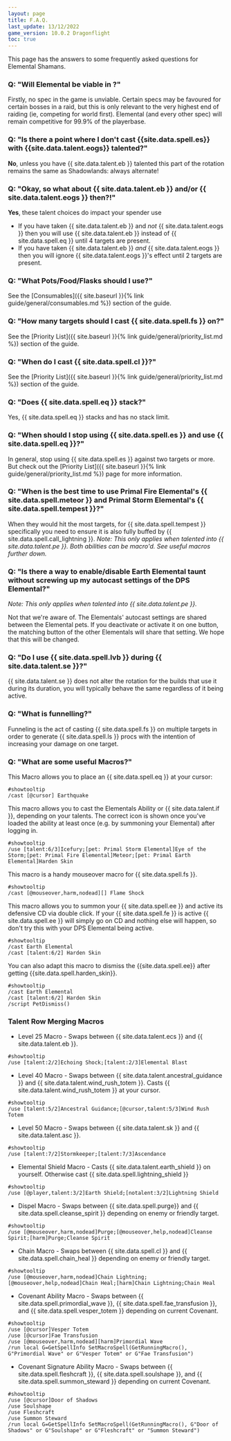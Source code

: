 ```yaml
---
layout: page
title: F.A.Q.
last_update: 13/12/2022
game_version: 10.0.2 Dragonflight
toc: true
---
```


This page has the answers to some frequently asked questions for Elemental Shamans.

### Q: "Will Elemental be viable in <Expansion name> <game version>?"
Firstly, no spec in the game is unviable. Certain specs may be favoured for certain bosses in a raid, but this is only relevant to the very highest end of raiding (ie, competing for world first). Elemental (and every other spec) will remain competitive for 99.9% of the playerbase.
### Q: "Is there a point where I don't cast {{site.data.spell.es}} with {{site.data.talent.eogs}} talented?"
**No**, unless you have {{ site.data.talent.eb }} talented this part of the rotation remains the same as Shadowlands: always alternate!

### Q: "Okay, so what about {{ site.data.talent.eb }} and/or {{ site.data.talent.eogs }} then?!"
**Yes**, these talent choices do impact your spender use
   - If you have taken {{ site.data.talent.eb }} and *not* {{ site.data.talent.eogs }} then you will use {{ site.data.talent.eb }} instead of {{ site.data.spell.eq }} until 4 targets are present.
   - If you have taken {{ site.data.talent.eb }} *and* {{ site.data.talent.eogs }} then you will ignore {{ site.data.talent.eogs }}'s effect until 2 targets are present.
 
### Q: "What Pots/Food/Flasks should I use?"
See the [Consumables]({{ site.baseurl }}{% link guide/general/consumables.md %}) section of the guide.

### Q: "How many targets should I cast {{ site.data.spell.fs }} on?"
See the [Priority List]({{ site.baseurl }}{% link guide/general/priority_list.md %}) section of the guide.

### Q: "When do I cast {{ site.data.spell.cl }}?"
See the [Priority List]({{ site.baseurl }}{% link guide/general/priority_list.md %}) section of the guide.

### Q: "Does {{ site.data.spell.eq }} stack?"
Yes, {{ site.data.spell.eq }} stacks and has no stack limit.

### Q: "When should I stop using {{ site.data.spell.es }} and use {{ site.data.spell.eq }}?"
In general, stop using {{ site.data.spell.es }} against two targets or more. But check out the [Priority List]({{ site.baseurl }}{% link guide/general/priority_list.md %}) page for more information.

### Q: "When is the best time to use Primal Fire Elemental's {{ site.data.spell.meteor }} and Primal Storm Elemental's {{ site.data.spell.tempest }}?"
When they would hit the most targets, for {{ site.data.spell.tempest }} specifically you need to ensure it is also fully buffed by {{ site.data.spell.call_lightning }}.
*Note: This only applies when talented into {{ site.data.talent.pe }}. Both abilities can be macro'd. See useful macros further down.*

### Q: "Is there a way to enable/disable Earth Elemental taunt without screwing up my autocast settings of the DPS Elemental?"
*Note: This only applies when talented into {{ site.data.talent.pe }}.*

Not that we're aware of. The Elementals' autocast settings are shared between the Elemental pets. If you deactivate or activate it on one button, the matching button of the other Elementals will share that setting. We hope that this will be changed.

### Q: "Do I use {{ site.data.spell.lvb }} during {{ site.data.talent.se }}?"
{{ site.data.talent.se }} does not alter the rotation for the builds that use it during its duration, you will typically behave the same regardless of it being active.

### Q: "What is funnelling?"
Funneling is the act of casting {{ site.data.spell.fs }} on multiple targets in order to generate {{ site.data.spell.ls }} procs with the intention of increasing your damage on one target.

### Q: "What are some useful Macros?"
This Macro allows you to place an {{ site.data.spell.eq }} at your cursor:
```
#showtooltip
/cast [@cursor] Earthquake
```

This macro allows you to cast the Elementals Ability or {{ site.data.talent.if }}, depending on your talents. The correct icon is shown once you've loaded the ability at least once (e.g. by summoning your Elemental) after logging in.
```
#showtooltip
/use [talent:6/3]Icefury;[pet: Primal Storm Elemental]Eye of the Storm;[pet: Primal Fire Elemental]Meteor;[pet: Primal Earth Elemental]Harden Skin
```

This macro is a handy mouseover macro for {{ site.data.spell.fs }}.
```
#showtooltip
/cast [@mouseover,harm,nodead][] Flame Shock
```

This macro allows you to summon your {{ site.data.spell.ee }} and active its defensive CD via double click. If your {{ site.data.spell.fe }} is active {{ site.data.spell.ee }} will simply go on CD and nothing else will happen, so don't try this with your DPS Elemental being active.
```
#showtooltip
/cast Earth Elemental
/cast [talent:6/2] Harden Skin
```

You can also adapt this macro to dismiss the {{site.data.spell.ee}} after getting {{site.data.spell.harden_skin}}.
```
#showtooltip
/cast Earth Elemental
/cast [talent:6/2] Harden Skin
/script PetDismiss()
```
### Talent Row Merging Macros
- Level 25 Macro - Swaps between {{ site.data.talent.ecs }} and {{ site.data.talent.eb }}.
```
#showtooltip
/use [talent:2/2]Echoing Shock;[talent:2/3]Elemental Blast
```
 
- Level 40 Macro - Swaps between {{ site.data.talent.ancestral_guidance }} and {{ site.data.talent.wind_rush_totem }}. Casts {{ site.data.talent.wind_rush_totem }} at your cursor.
```
#showtooltip
/use [talent:5/2]Ancestral Guidance;[@cursor,talent:5/3]Wind Rush Totem
```
  
- Level 50 Macro - Swaps between {{ site.data.talent.sk }} and {{ site.data.talent.asc }}.
```
#showtooltip
/use [talent:7/2]Stormkeeper;[talent:7/3]Ascendance
```
 
- Elemental Shield Macro - Casts {{ site.data.talent.earth_shield }} on yourself. Otherwise cast {{ site.data.spell.lightning_shield }}
```
#showtooltip
/use [@player,talent:3/2]Earth Shield;[notalent:3/2]Lightning Shield
```
 
- Dispel Macro - Swaps between {{ site.data.spell.purge}} and {{ site.data.spell.cleanse_spirit }} depending on enemy or friendly target.
```
#showtooltip
/use [@mouseover,harm,nodead]Purge;[@mouseover,help,nodead]Cleanse Spirit;[harm]Purge;Cleanse Spirit
```
 
- Chain Macro - Swaps between {{ site.data.spell.cl }} and {{ site.data.spell.chain_heal }} depending on enemy or friendly target.
```
#showtooltip
/use [@mouseover,harm,nodead]Chain Lightning;[@mouseover,help,nodead]Chain Heal;[harm]Chain Lightning;Chain Heal
```

- Covenant Ability Macro - Swaps between {{ site.data.spell.primordial_wave }}, {{ site.data.spell.fae_transfusion }}, and {{ site.data.spell.vesper_totem }} depending on current Covenant.
```
#showtooltip
/use [@cursor]Vesper Totem
/use [@cursor]Fae Transfusion
/use [@mouseover,harm,nodead][harm]Primordial Wave
/run local G=GetSpellInfo SetMacroSpell(GetRunningMacro(), G"Primordial Wave" or G"Vesper Totem" or G"Fae Transfusion")
```
 
 - Covenant Signature Ability Macro - Swaps between {{ site.data.spell.fleshcraft }}, {{ site.data.spell.soulshape }}, and {{ site.data.spell.summon_steward }} depending on current Covenant.
```
#showtooltip
/use [@cursor]Door of Shadows
/use Soulshape
/use Fleshcraft
/use Summon Steward
/run local G=GetSpellInfo SetMacroSpell(GetRunningMacro(), G"Door of Shadows" or G"Soulshape" or G"Fleshcraft" or "Summon Steward") 
```
 
